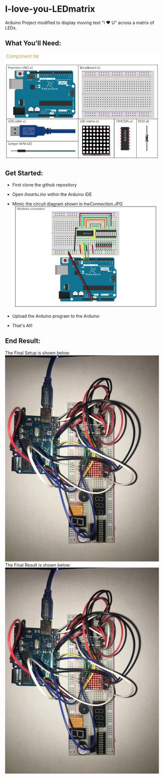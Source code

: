 # I-love-you-LEDmatrix
Arduino Project modified to display moving text "I :heart: U" across a matrix of LEDs.

## What You'll Need: 
![alt text](https://github.com/sancher6/I-love-you-LEDmatrix/blob/master/figures/componentList.JPG)

## Get Started: 
* First clone the github repository
* Open *iheartu.ino* within the Arduino IDE
* Mimic the circuit diagram shown in *hwConnection.JPG*
![alt text](https://github.com/sancher6/I-love-you-LEDmatrix/blob/master/figures/hwConnection.JPG)

* Upload the Arduino program to the Arduino
* That's All! 

## End Result: 
The Final Setup is shown below: 
![alt text](https://github.com/sancher6/I-love-you-LEDmatrix/blob/master/figures/IMG_4831.JPG)
The Final Result is shown below: 
![alt text](https://github.com/sancher6/I-love-you-LEDmatrix/blob/master/figures/IMG_4831.JPG)
